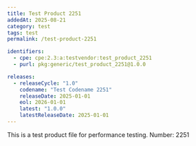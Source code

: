 ```yaml
---
title: Test Product 2251
addedAt: 2025-08-21
category: test
tags: test
permalink: /test-product-2251

identifiers:
  - cpe: cpe:2.3:a:testvendor:test_product_2251
  - purl: pkg:generic/test_product_2251@1.0.0

releases:
  - releaseCycle: "1.0"
    codename: "Test Codename 2251"
    releaseDate: 2025-01-01
    eol: 2026-01-01
    latest: "1.0.0"
    latestReleaseDate: 2025-01-01
---
```


This is a test product file for performance testing. Number: 2251

